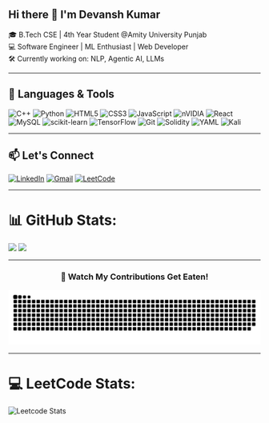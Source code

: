 ## Hi there 👋 I'm Devansh Kumar

🎓 B.Tech CSE | 4th Year Student @Amity University Punjab <br>
💻 Software Engineer | ML Enthusiast | Web Developer <br>
🛠️ Currently working on: NLP, Agentic AI, LLMs <br>

---
## 🧰 Languages & Tools
![C++](https://img.shields.io/badge/c++-%2300599C.svg?style=for-the-badge&logo=c%2B%2B&logoColor=white)
![Python](https://img.shields.io/badge/python-3670A0?style=for-the-badge&logo=python&logoColor=ffdd54)
![HTML5](https://img.shields.io/badge/html5-%23E34F26.svg?style=for-the-badge&logo=html5&logoColor=white)
![CSS3](https://img.shields.io/badge/css3-%231572B6.svg?style=for-the-badge&logo=css3&logoColor=white)
![JavaScript](https://img.shields.io/badge/javascript-%23323330.svg?style=for-the-badge&logo=javascript&logoColor=%23F7DF1E)
![nVIDIA](https://img.shields.io/badge/cuda-000000.svg?style=for-the-badge&logo=nVIDIA&logoColor=green)
![React](https://img.shields.io/badge/react-%2320232a.svg?style=for-the-badge&logo=react&logoColor=%2361DAFB)
![MySQL](https://img.shields.io/badge/mysql-4479A1.svg?style=for-the-badge&logo=mysql&logoColor=white)
![scikit-learn](https://img.shields.io/badge/scikit--learn-%23F7931E.svg?style=for-the-badge&logo=scikit-learn&logoColor=white)
![TensorFlow](https://img.shields.io/badge/TensorFlow-%23FF6F00.svg?style=for-the-badge&logo=TensorFlow&logoColor=white)
![Git](https://img.shields.io/badge/git-%23F05033.svg?style=for-the-badge&logo=git&logoColor=white)
![Solidity](https://img.shields.io/badge/Solidity-%23363636.svg?style=for-the-badge&logo=solidity&logoColor=white)
![YAML](https://img.shields.io/badge/yaml-%23ffffff.svg?style=for-the-badge&logo=yaml&logoColor=151515)
![Kali](https://img.shields.io/badge/Kali-268BEE?style=for-the-badge&logo=kalilinux&logoColor=white)

---

## 📫 Let's Connect
[![LinkedIn](https://img.shields.io/badge/-LinkedIn-0077B5?style=flat-square&logo=linkedin&logoColor=white)](https://www.linkedin.com/in/devansh-kumar-b2b972261/)
[![Gmail](https://img.shields.io/badge/-Gmail-D14836?style=flat-square&logo=gmail&logoColor=white)](mailto:devanshkumarsaini@gmail.com)
[![LeetCode](https://img.shields.io/badge/-LeetCode-FFA116?style=flat-square&logo=leetcode&logoColor=white)](https://leetcode.com/u/_Dev_04/)

---
# 📊 GitHub Stats:
<!-- ![](https://github-readme-stats.vercel.app/api?username=Devansh-Kumar-Saini&theme=dark&hide_border=false&include_all_commits=true&count_private=true)<br/> -->
![](https://nirzak-streak-stats.vercel.app/?user=Devansh-Kumar-Saini&theme=dark&hide_border=false)
![](https://github-readme-stats.vercel.app/api/top-langs/?username=Devansh-Kumar-Saini&theme=dark&hide_border=false&include_all_commits=true&count_private=true&layout=compact)

---
<div align="center">
  
  ### 🐍 Watch My Contributions Get Eaten!
  
  ![Snake Animation](https://raw.githubusercontent.com/platane/snk/output/github-contribution-grid-snake-dark.svg)
  
</div>

---

<!-- Proudly created with GPRM ( https://gprm.itsvg.in ) -->
# 💻 LeetCode Stats:
<!--![Leetcode Stats](https://leetcard.jacoblin.cool/_Dev_04) -->
![Leetcode Stats](https://leetcard.jacoblin.cool/_Dev_04?ext=heatmap)



